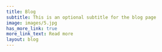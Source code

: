 ```yaml
---
title: Blog
subtitle: This is an optional subtitle for the blog page
image: images/5.jpg
has_more_link: true
more_link_text: Read more
layout: blog
---
```

